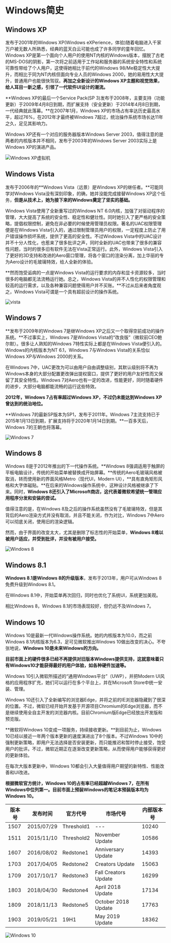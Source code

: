 # Windows简史

## Windows XP

发布于2001年的Windows XP(Windows eXPerience，体验)随着电脑进入千家万户被无数人所熟悉，经典的蓝天白云可能也成了许多同学的童年回忆。Windows XP是第一个面向个人用户的使用NT内核的Windows版本，摆脱了古老的MS-DOS的阴影，第一次将之前适用于工作站和服务器的系统安全特性和系统可靠性带给了个人用户，这使得她相比于前代的Windows 98/Me稳定性大大提升，而相比于同为NT内核但面向专业人员的Windows 2000，她的易用性大大提升，普通用户也能很快驾驭。**再加之全新设计的Windows XP主题和视觉效果，给人耳目一新之感，引领了一代软件UI设计的潮流。**

**Windows XP的最后一个Service Pack(SP 3)发布于2008年，主要支持（功能更新）于2009年4月8日到期，而扩展支持（安全更新）于2014年4月8日到期，一代经典就此落幕。**在2007年1月，Windows XP的市场占有率达历史最高水平，超过76%，在2012年才最终被Windows 7超过，统治操作系统市场长达11年之久，足见其影响力。

Windows XP还有一个对应的服务器版本Windows Server 2003，值得注意的是两者的内核版本并不相同，发布于2003年的Windows Server 2003实际上是Windows XP的演进产品。

![Windows XP虚拟机](XP.png)

## Windows Vista

发布于2006年的**Windows Vista（远景）是Windows XP的继任者。**可能同学对Windows Vista没有深刻印象，的确，她并没能完成接替Windows XP这个任务，**但是从技术上，她为接下来的Windows奠定了坚实的基础。**

Windows Vista使用了全新重写过的Windows NT 6.0内核，加强了对驱动程序的管理，大大提高了系统的安全性、稳定性和健壮性。同时她引入了更严格的安全策略，提倡权限控制，避免在非必要的时候使用管理员权限。著名的UAC权限管理便是在Windows Vista引入的，通过限制管理员用户的权限，一定程度上防止了用户错误操作损坏系统，提供了更高的安全性。不过Windows Vista中的UAC设计并不十分人性化，也惹来了很多批评之声，同时全新的UAC也带来了很多的兼容性问题，当时的很多旧有软件无法在Vista正常运行。此外，Windows Vista引入了更好的3D支持和改进的Aero窗口管理，将各个窗口的渲染分离，加上华丽的专为Aero设计的毛玻璃特效，给人全新的体验。

**然而饱受诟病的一点是Windows Vista的运行要求的内存和显卡资源较多，当时很多的电脑都无法流畅运行她。总之，Windows Vista的并不人性化的权限管理和较高的运行需求，以及各种兼容问题使得用户并不买账。**不过从后来者角度观之，Windows Vista可谓是一个具有超前设计的操作系统。

![vista](vista.jpg)

## Windows 7

**发布于2009年的Windows 7是继Windows XP之后又一个取得空前成功的操作系统。**不过事实上，Windows 7是Windows Vista的“改良版”（微软前CEO鲍尔默）。很多让人熟知的Windows 7特性实际上都是在Windows Vista便引入的。Windows的内核版本为NT 6.1，Windows 7与Windows Vista的关系恰似Windows XP与Windows 2000的关系。

在Windows 7中，UAC更改为可以由用户自由调整级别，其默认级别将不再为Windows本身的大部分配置更改弹出提权窗口，提供了更好的用户友好性而又保留了其安全特性。Windows 7对Aero也有一定的改进，性能更好，同时随着硬件的进步，大部分电脑都能流畅的运行这些特效。

**2012年，Windows 7占有率超过Windows XP，不过仍未能达到Windows XP曾达到的统治地位。**

**Windows 7的最新SP版本为SP1，发布于2011年。Windows 7主流支持已于2015年1月13日到期，扩展支持将于2020年1月14日到期。**一百多天后，Windows 7的王朝也将落幕。

![Windows 7](Windows_7.png)

## Windows 8

Windows 8是于2012年推出的下一代操作系统。**Windows 8强调适用于触屏的平板电脑设计，传统的开始菜单被替换成开始屏幕。**传统的Aero毛玻璃风格被取消，转而使用新的界面风格Metro（现代UI，Modern UI），**具有直角矩形风格和大字体磁贴。**在后来的Windows操作系统中，这种设计风格被继承了下来。同时，**Windows 8还引入了Microsoft商店，这代表着微软希望统一管理应用程序分发和安装的尝试。**

值得注意的是，在Windows 8及之后的操作系统虽然没有了毛玻璃特效，但是其背后的Aero渲染方式并没有取消，并且不能关闭，作为对比，Windows 7中Aero可以彻底关闭，使用旧的渲染逻辑。

然而，由于界面的改变太大，尤其是删除了标志性的开始菜单，**Windows 8难以被用户适应，并受到批评，并没有被用户接受。**

![Windows 8](Windows_8_Start_UI.svg)

## Windows 8.1

**Windows 8.1是Windows 8的升级版本**，发布于2013年，用户可从Windows 8免费升级到Windows 8.1。

在Windows 8.1中，开始菜单再次回归，同时也优化了系统UI，系统更加美观。

相比Windows 8，Windows 8.1的市场表现较好，但仍远不及Windows 7。

## Windows 10

Windows 10是最新一代Windows操作系统。她的内核版本为10.0，而之前Windows 8.1内核版本为6.3，足可见微软推出Windows 10做出改变的决心。不夸张地说，**Windows 10是未来Windows的方向。**

**目前市面上的硬件很多已经不再提供对旧版本Windows提供支持，这就意味着只有Windows10才能获得最好的用户体验，如各种硬件加速等。**

Windows 10引入微软所描述的“通用Windows平台”（UWP），并把Modern UI风格的应用程序扩充，她们可以运行在多个平台上，并在Microsoft Store中统一安装、管理。

Windows 10还引入了全新编写的浏览器Edge，并将之前的IE浏览器隐藏到了很深的位置。不过，微软已经开始开发基于开源项目Chromium的Edge浏览器，而不是继续使用全自主开发的浏览器内核。目前Chromium版Edge已经放出开发版和预览版。

**微软将Windows 10变成一项服务，持续接收更新。**到目前为止，Windows 10已经以接近一年两个版本更新的速度演进出了8个版本。不过Windows 10中的强制更新策略，即用户无法选择是否安装更新，而只能推迟和暂时停止接受，饱受用户的批评。不过，微软近期正在逐渐改变更新策略，从而使得用户能够获得更好的更新体验。

在每次大版本更新中，Windows 10都会引入大量值得用户期望的新特性、性能改善和UI改进。

**根据微软官方统计，Windows 10的占有率已经超越Windows 7，在所有Windows中位列第一。目前市面上预装Windows的笔记本预装版本均为Windows 10。**

| **版本号** | 发布时间 | 官方代号 | 市场代号 | 内部版本号 |
| ------ | ------------ | ---- | ------ | ------ |
| 1507   | 2015/07/29 | Threshold1 | --- | 10240 |
| 1511   | 2015/11/10 | Threshold2 | November Update | 10586 |
| 1607   | 2016/08/02 | Redstone1 | Anniversary Update | 14393 |
| 1703   | 2017/04/05 | Redstone2 | Creators Update | 15063 |
| 1709   | 2017/10/17 | Redstone3 | Fall Creators Update | 16299 |
| 1803   | 2018/04/30 | Redstone4 | April 2018 Update | 17134 |
| 1809   | 2018/11/13 | Redstone5 | October 2018 Update | 17763 |
| 1903   | 2019/05/21 | 19H1 | May 2019 Update | 18362 |

![Windows 10](Windows10.png)